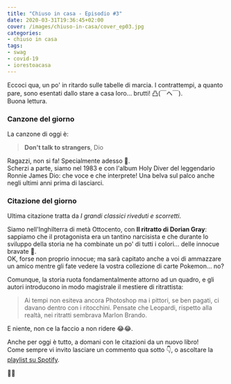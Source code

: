 ```yaml
---
title: "Chiuso in casa - Episodio #3"
date: 2020-03-31T19:36:45+02:00
cover: /images/chiuso-in-casa/cover_ep03.jpg
categories:
- chiuso in casa
tags:
- swag
- covid-19
- iorestoacasa
---
```

Eccoci qua, un po' in ritardo sulle tabelle di marcia. I contrattempi, a quanto pare,
sono esentati dallo stare a casa loro... brutti! 凸(￣ヘ￣).  
Buona lettura.

### Canzone del giorno
La canzone di oggi è:

> **Don't talk to strangers**, Dio

Ragazzi, non si fa! Specialmente adesso 🙊.  
Scherzi a parte, siamo nel 1983 e con l'album Holy Diver del leggendario Ronnie James Dio:
che voce e che interprete! Una belva sul palco anche negli ultimi anni prima di lasciarci.

### Citazione del giorno
Ultima citazione tratta da _I grandi classici riveduti e scorretti_.  

Siamo nell'Inghilterra di metà Ottocento, con **Il ritratto di Dorian Gray**: sappiamo che
il protagonista era un tantino narcisista e che durante lo sviluppo della storia ne
ha combinate un po' di tutti i colori... delle innocue bravate 👼.  
OK, forse non proprio innocue; ma sarà capitato anche a voi di ammazzare un amico mentre
gli fate vedere la vostra collezione di carte Pokemon... no?  

Comunque, la storia ruota fondamentalmente attorno ad un quadro, e gli autori introducono
in modo magistrale il mestiere di ritrattista:

> Ai tempi non esiteva ancora Photoshop ma i pittori, se ben pagati, ci davano dentro
con i ritocchini. Pensate che Leopardi, rispetto alla realtà, nei ritratti sembrava
Marlon Brando.

E niente, non ce la faccio a non ridere 😂😂.

Anche per oggi è tutto, a domani con le citazioni da un nuovo libro!  
Come sempre vi invito lasciare un commento qua sotto 👇, o ascoltare la [playlist su Spotify](https://spoti.fi/3apGc1X).  

👋👋
